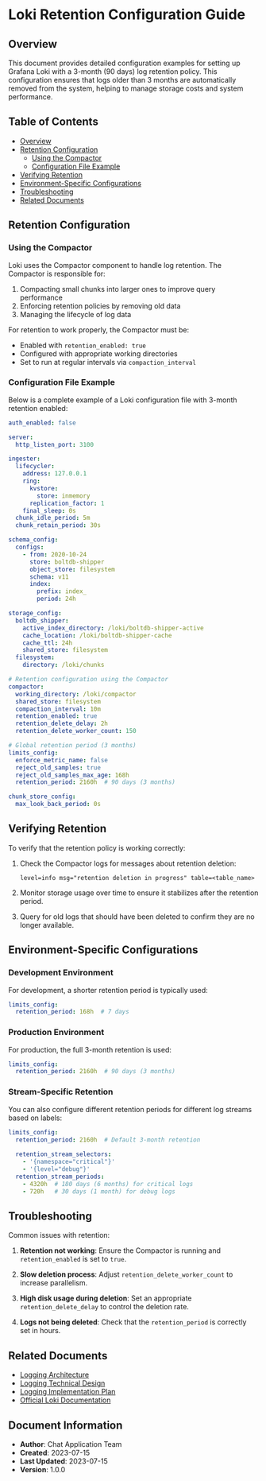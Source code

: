 # Loki Retention Configuration Guide

## Overview

This document provides detailed configuration examples for setting up Grafana Loki with a 3-month (90 days) log retention policy. This configuration ensures that logs older than 3 months are automatically removed from the system, helping to manage storage costs and system performance.

## Table of Contents

- [Overview](#overview)
- [Retention Configuration](#retention-configuration)
  - [Using the Compactor](#using-the-compactor)
  - [Configuration File Example](#configuration-file-example)
- [Verifying Retention](#verifying-retention)
- [Environment-Specific Configurations](#environment-specific-configurations)
- [Troubleshooting](#troubleshooting)
- [Related Documents](#related-documents)

## Retention Configuration

### Using the Compactor

Loki uses the Compactor component to handle log retention. The Compactor is responsible for:

1. Compacting small chunks into larger ones to improve query performance
2. Enforcing retention policies by removing old data
3. Managing the lifecycle of log data

For retention to work properly, the Compactor must be:
- Enabled with `retention_enabled: true`
- Configured with appropriate working directories
- Set to run at regular intervals via `compaction_interval`

### Configuration File Example

Below is a complete example of a Loki configuration file with 3-month retention enabled:

```yaml
auth_enabled: false

server:
  http_listen_port: 3100

ingester:
  lifecycler:
    address: 127.0.0.1
    ring:
      kvstore:
        store: inmemory
      replication_factor: 1
    final_sleep: 0s
  chunk_idle_period: 5m
  chunk_retain_period: 30s

schema_config:
  configs:
    - from: 2020-10-24
      store: boltdb-shipper
      object_store: filesystem
      schema: v11
      index:
        prefix: index_
        period: 24h

storage_config:
  boltdb_shipper:
    active_index_directory: /loki/boltdb-shipper-active
    cache_location: /loki/boltdb-shipper-cache
    cache_ttl: 24h
    shared_store: filesystem
  filesystem:
    directory: /loki/chunks

# Retention configuration using the Compactor
compactor:
  working_directory: /loki/compactor
  shared_store: filesystem
  compaction_interval: 10m
  retention_enabled: true
  retention_delete_delay: 2h
  retention_delete_worker_count: 150

# Global retention period (3 months)
limits_config:
  enforce_metric_name: false
  reject_old_samples: true
  reject_old_samples_max_age: 168h
  retention_period: 2160h  # 90 days (3 months)

chunk_store_config:
  max_look_back_period: 0s
```

## Verifying Retention

To verify that the retention policy is working correctly:

1. Check the Compactor logs for messages about retention deletion:
   ```
   level=info msg="retention deletion in progress" table=<table_name>
   ```

2. Monitor storage usage over time to ensure it stabilizes after the retention period.

3. Query for old logs that should have been deleted to confirm they are no longer available.

## Environment-Specific Configurations

### Development Environment

For development, a shorter retention period is typically used:

```yaml
limits_config:
  retention_period: 168h  # 7 days
```

### Production Environment

For production, the full 3-month retention is used:

```yaml
limits_config:
  retention_period: 2160h  # 90 days (3 months)
```

### Stream-Specific Retention

You can also configure different retention periods for different log streams based on labels:

```yaml
limits_config:
  retention_period: 2160h  # Default 3-month retention
  
  retention_stream_selectors:
    - '{namespace="critical"}'
    - '{level="debug"}'
  retention_stream_periods:
    - 4320h  # 180 days (6 months) for critical logs
    - 720h   # 30 days (1 month) for debug logs
```

## Troubleshooting

Common issues with retention:

1. **Retention not working**: Ensure the Compactor is running and `retention_enabled` is set to `true`.

2. **Slow deletion process**: Adjust `retention_delete_worker_count` to increase parallelism.

3. **High disk usage during deletion**: Set an appropriate `retention_delete_delay` to control the deletion rate.

4. **Logs not being deleted**: Check that the `retention_period` is correctly set in hours.

## Related Documents

- [Logging Architecture](LOGGING_ARCHITECTURE.md)
- [Logging Technical Design](LOGGING_TECHNICAL_DESIGN.md)
- [Logging Implementation Plan](LOGGING_IMPLEMENTATION_PLAN.md)
- [Official Loki Documentation](https://grafana.com/docs/loki/latest/operations/storage/retention/)

## Document Information
- **Author**: Chat Application Team
- **Created**: 2023-07-15
- **Last Updated**: 2023-07-15
- **Version**: 1.0.0
